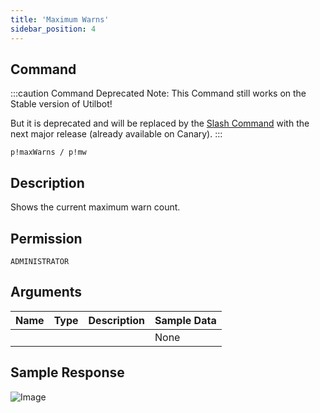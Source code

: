 ```yaml
---
title: 'Maximum Warns'
sidebar_position: 4
---
```


## Command
:::caution Command Deprecated
Note: This Command still works on the Stable version of Utilbot!

But it is deprecated and will be replaced by the [Slash Command](warns) with the next major release (already available on Canary).
:::
```
p!maxWarns / p!mw
```

## Description
Shows the current maximum warn count.

## Permission
`ADMINISTRATOR`

## Arguments
| Name | Type | Description | Sample Data |
| ---- | ---- | ----------- | ----------- |
|  |  |  | None |

## Sample Response
![Image](https://cdn.herrtxbias.net/Discord_PdDkqJJfKj.png)
